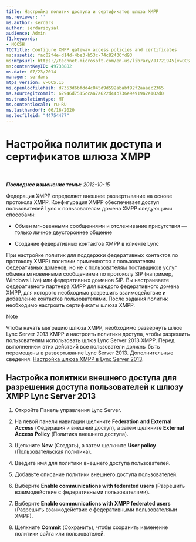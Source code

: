 ```yaml
---
title: Настройка политик доступа и сертификатов шлюза XMPP
ms.reviewer: ''
ms.author: serdars
author: serdarsoysal
audience: Admin
f1.keywords:
- NOCSH
TOCTitle: Configure XMPP gateway access policies and certificates
ms:assetid: fac02f4e-d14d-4be3-b53c-74c82436fd93
ms:mtpsurl: https://technet.microsoft.com/en-us/library/JJ721945(v=OCS.15)
ms:contentKeyID: 49733882
ms.date: 07/23/2014
manager: serdars
mtps_version: v=OCS.15
ms.openlocfilehash: d7353d6bfdd4c045d9d592ababf92f2aaaec2365
ms.sourcegitcommit: 62946d7515ccaa7a622d44b736e9e919a2e102d0
ms.translationtype: MT
ms.contentlocale: ru-RU
ms.lasthandoff: 06/16/2020
ms.locfileid: "44754477"
---
```

<div data-xmlns="http://www.w3.org/1999/xhtml">

<div class="topic" data-xmlns="http://www.w3.org/1999/xhtml" data-msxsl="urn:schemas-microsoft-com:xslt" data-cs="https://msdn.microsoft.com/">

<div data-asp="https://msdn2.microsoft.com/asp">

# <a name="configure-xmpp-gateway-access-policies-and-certificates"></a>Настройка политик доступа и сертификатов шлюза XMPP

</div>

<div id="mainSection">

<div id="mainBody">

<span> </span>

_**Последнее изменение темы:** 2012-10-15_

Федерация XMPP определяет внешнее развертывание на основе протокола XMPP. Конфигурация XMPP обеспечивает доступ пользователей Lync к пользователям домена XMPP следующими способами:

  - Обмен мгновенными сообщениями и отслеживание присутствия — только личное двустороннее общение

  - Создание федеративных контактов XMPP в клиенте Lync

При настройке политик для поддержки федеративных контактов по протоколу XMPP) политики применяются к пользователям федеративных доменов, но не к пользователям поставщиков услуг обмена мгновенными сообщениями по протоколу SIP (например, Windows Live) или федеративных доменов SIP. Вы настраиваете федеративного партнера XMPP для каждого федеративного домена XMPP, для которого необходимо разрешить взаимодействие и добавление контактов пользователями. После задания политик необходимо настроить сертификаты шлюза XMPP.

<div>


> [!NOTE]  
> Чтобы начать миграцию шлюза XMPP, необходимо развернуть шлюз Lync Server 2013 XMPP и настроить политики доступа, чтобы разрешить пользователям использовать шлюз Lync Server 2013 XMPP. Перед выполнением этих действий все пользователи должны быть перемещены в развертывание Lync Server 2013. Дополнительные сведения: <A href="configure-xmpp-gateway-on-lync-server-2013.md">Настройка шлюза XMPP в Lync Server 2013</A>.



</div>

<div>

## <a name="configure-an-external-access-policy-to-enable-users-for-lync-server-2013-xmpp-gateway"></a>Настройка политики внешнего доступа для разрешения доступа пользователей к шлюзу XMPP Lync Server 2013

1.  Откройте Панель управления Lync Server.

2.  На левой панели навигации щелкните **Federation and External Access** (Федерация и внешний доступ), а затем щелкните **External Access Policy** (Политика внешнего доступа).

3.  Щелкните **New** (Создать), а затем щелкните **User policy** (Пользовательская политика).

4.  Введите имя для политики внешнего доступа пользователей.

5.  Добавьте описание политики внешнего доступа пользователей.

6.  Выберите **Enable communications with federated users** (Разрешить взаимодействие с федеративными пользователями).

7.  Выберите **Enable communications with XMPP federated users** (Разрешить взаимодействие с федеративными пользователями XMPP).

8.  Щелкните **Commit** (Сохранить), чтобы сохранить изменение политики сайта или пользователей.

</div>

</div>

<span> </span>

</div>

</div>

</div>


